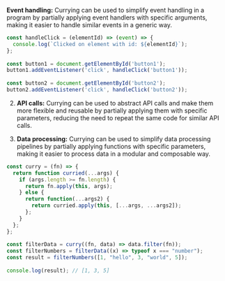 **Event handling:** Currying can be used to simplify event handling in a program by partially applying event handlers with specific arguments, making it easier to handle similar events in a generic way.

```javascript
const handleClick = (elementId) => (event) => {  
  console.log(`Clicked on element with id: ${elementId}`);  
};  
  
const button1 = document.getElementById('button1');  
button1.addEventListener('click', handleClick('button1'));  
  
const button2 = document.getElementById('button2');  
button2.addEventListener('click', handleClick('button2'));
```

2. **API calls:** Currying can be used to abstract API calls and make them more flexible and reusable by partially applying them with specific parameters, reducing the need to repeat the same code for similar API calls.

3. **Data processing:** Currying can be used to simplify data processing pipelines by partially applying functions with specific parameters, making it easier to process data in a modular and composable way.

```javascript
const curry = (fn) => {  
  return function curried(...args) {  
    if (args.length >= fn.length) {  
      return fn.apply(this, args);  
    } else {  
      return function(...args2) {  
        return curried.apply(this, [...args, ...args2]);  
      };  
    }  
  };  
};  
  
const filterData = curry((fn, data) => data.filter(fn));  
const filterNumbers = filterData((x) => typeof x === "number");  
const result = filterNumbers([1, "hello", 3, "world", 5]);   
  
console.log(result); // [1, 3, 5]
```


